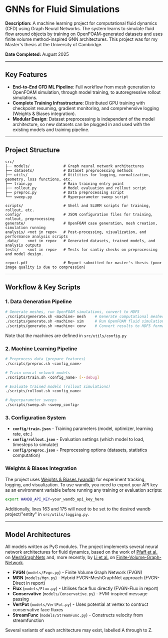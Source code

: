 # GNNs for Fluid Simulations

**Description:** A machine learning project for computational fluid dynamics (CFD) using Graph Neural Networks. The system learns to simulate fluid flow around objects by training on OpenFOAM-generated datasets and uses finite volume method-inspired GNN architectures. This project was for my Master's thesis at the University of Cambridge.

**Date Completed:** August 2025

---

## Key Features

- **End-to-End CFD ML Pipeline**: Full workflow from mesh generation to OpenFOAM simulation, through model training, to autoregressive rollout simulations.
- **Complete Training Infrastructure**: Distributed GPU training with checkpoint resuming, gradient monitoring, and comprehensive logging (Weights & Biases integration).
- **Modular Design**: Dataset preprocessing is independent of the model architecture, so new datasets can be plugged in and used with the existing models and training pipeline.

---

## Project Structure

```plaintext
src/
├── models/               # Graph neural network architectures
├── datasets/             # Dataset preprocessing methods
├── utils/                # Utilities for logging, normalization, geometry, loss functions, etc.
├── train.py              # Main training entry point
├── rollout.py            # Model evaluation and rollout script
├── preproc.py            # Data preprocessing script
└── sweep.py              # Hyperparameter sweep script

scripts/                  # Shell and SLURM scripts for training, rollout, etc.
config/                   # JSON configuration files for training, rollout, preprocessing
generate/                 # OpenFOAM case generation, mesh creation, simulation running
analysis/ <not in repo>   # Post-processing, visualization, and performance analysis scripts
_data/    <not in repo>   # Generated datasets, trained models, and analysis outputs
tests/    <not in repo>   # Tests for santiy checks on preprocessing and model design.

report.pdf                # Report submitted for master's thesis (poor image quality is due to compression)
```

---

## Workflow & Key Scripts

### 1. Data Generation Pipeline
```bash
# Generate meshes, run OpenFOAM simulations, convert to HDF5
./scripts/generate.sh <machine> mesh    # Generate computational meshes
./scripts/generate.sh <machine> sim     # Run OpenFOAM fluid simulations
./scripts/generate.sh <machine> conv    # Convert results to HDF5 format
```
Note that the machines are defined in `src/utils/config.py`

### 2. Machine Learning Pipeline
```bash
# Preprocess data (prepare features)
./scripts/preproc.sh <config_name>

# Train neural network models
./scripts/train.sh <config_name> [--debug]

# Evaluate trained models (rollout simulations)
./scripts/rollout.sh <config_name>

# Hyperparameter sweeps
./scripts/sweep.sh <sweep_config>
```

### 3. Configuration System
- **`config/train.json`** - Training parameters (model, optimizer, learning rate, etc.)
- **`config/rollout.json`** - Evaluation settings (which model to load, timesteps to simulate)
- **`config/preproc.json`** - Preprocessing options (datasets, statistics computation)

### Weights & Biases Integration

The project uses [Weights & Biases (wandb)](https://wandb.ai/) for experiment tracking, logging, and visualization. To use wandb, you need to export your API key as an environment variable before running any training or evaluation scripts:

```bash
export WANDB_API_KEY=your_wandb_api_key_here
```

Additionally, lines 163 and 175 will need to be set to the desired wandb project/"entity" in `src/utils/logging.py`.

---

## Model Architectures

All models written as PyG modules. The project implements several neural network architectures for fluid dynamics, based on the work of [Pfaff et al.](https://doi.org/10.48550/arXiv.2010.03409) on [MeshGraphNets](https://github.com/google-deepmind/deepmind-research/tree/master/meshgraphnets) and, more recently, by [Li et al.](https://doi.org/10.48550/arXiv.2309.10050) on [Finite-Volume-Graph-Network](https://github.com/Litianyu141/Finite-Volume-Graph-Network).
- **FVGN** (`models/Fvgn.py`) - Finite Volume Graph Network (FVGN)
- **MGN** (`models/Mgn.py`) - Hybrid FVGN-MeshGraphNet approach (FVGN-Direct in report)
- **Flux** (`models/Flux.py`) - Utilises face flux directly (FVGN-Flux in report)
- **Conservative** (`models/Conservative.py`) - FVM-inspired message passing
- **VertPot** (`models/VertPot.py`) - Uses potential at vertex to contruct conservative face fluxes
- **StreamFunc** (`models/StreamFunc.py`) - Constructs velocity from streamfunction

Several variants of each architecture may exist, labelled A through to Z. 
